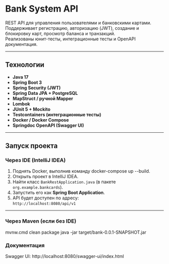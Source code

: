 # Bank System API

REST API для управления пользователями и банковскими картами.  
Поддерживает регистрацию, авторизацию (JWT), создание и блокировку карт, просмотр баланса и транзакций.  
Реализованы юнит-тесты, интеграционные тесты и OpenAPI документация.

---

## Технологии

- **Java 17**
- **Spring Boot 3**
- **Spring Security (JWT)**
- **Spring Data JPA + PostgreSQL**
- **MapStruct / ручной Mapper**
- **Lombok**
- **JUnit 5 + Mockito**
- **Testcontainers (интеграционные тесты)**
- **Docker / Docker Compose**
- **Springdoc OpenAPI (Swagger UI)**

---

## Запуск проекта

### Через IDE (IntelliJ IDEA)

1. Поднять Docker, выполнив команду docker-compose up --build.
2. Открыть проект в IntelliJ IDEA.
3. Найти класс `BankRestApplication.java` (в пакете `org.example.bankcards`).
4. Запустить его как **Spring Boot Application**.
5. API будет доступен по адресу:  
    `http://localhost:8080/api/v1`

---

###  Через Maven (если без IDE)

mvnw.cmd clean package
java -jar target/bank-0.0.1-SNAPSHOT.jar

###  Документация
Swagger UI:
http://localhost:8080/swagger-ui/index.html


